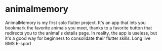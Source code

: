 # animalmemory

AnimalMemory is my first solo flutter project. It's an app that lets you bookmark the favorite animals you meet, thanks to a favorite button that redirects you to the animal's details page. 
In reality, the app is useless, but it's a good way for beginners to consolidate their flutter skills.
Long live BMS E-sport



